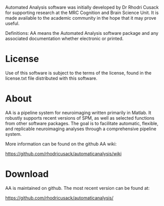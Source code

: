 Automated Analysis software was initially developed by Dr Rhodri Cusack for supporting
research at the MRC Cognition and Brain Science Unit. It is made available to
the academic community in the hope that it may prove useful.

Definitions:
AA means the Automated Analysis software package and any associated
documentation whether electronic or printed.

# License

Use of this software is subject to the terms of the license, found in the
license.txt file distributed with this software.


# About

AA is a pipeline system for neuroimaging written primarily in Matlab. It
robustly supports recent versions of SPM, as well as selected functions from
other software packages. The goal is to facilitate automatic, flexible, and
replicable neuroimaging analyses through a comprehensive pipeline system.

More information can be found on the github AA wiki:

https://github.com/rhodricusack/automaticanalysis/wiki



# Download

AA is maintained on github. The most recent version can be found at:

https://github.com/rhodricusack/automaticanalysis/


